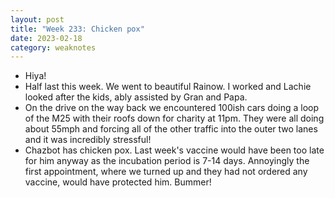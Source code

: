 ```yaml
---
layout: post
title: "Week 233: Chicken pox"
date: 2023-02-18
category: weaknotes
---
```

* Hiya!
* Half last this week. We went to beautiful Rainow. I worked and Lachie looked after the kids, ably assisted by Gran and Papa.
* On the drive on the way back we encountered 100ish cars doing a loop of the M25 with their roofs down for charity at 11pm. They were all doing about 55mph and forcing all of the other traffic into the outer two lanes and it was incredibly stressful!
* Chazbot has chicken pox. Last week's vaccine would have been too late for him anyway as the incubation period is 7-14 days. Annoyingly the first appointment, where we turned up and they had not ordered any vaccine, would have protected him. Bummer!
